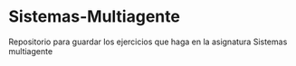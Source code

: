 # Sistemas-Multiagente
Repositorio para guardar los ejercicios que haga en la asignatura Sistemas multiagente
